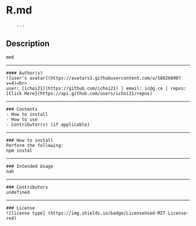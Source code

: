 # R.md
        ---
## Description
    mmd
---
    #### Author(s)
    ![user's avatar](https://avatars3.githubusercontent.com/u/58826890?v=4)<br>
    user: [ichoi21](https://github.com/ichoi21) | email: ic@g.co | repos: [Click Here}(https://api.github.com/users/ichoi21/repos)
---
    ### Contents
    - How to install
    - How to use
    - Contributor(s) (if applicable)
---
    ### How to install
    Perform the following:
    npm instal
---
    ### Intended Usage
    nah
---
    ### Contributors
    undefined
---
    ### License
    ![license type] (https://img.shields.io/badge/LicenseUsed-MIT License-red)